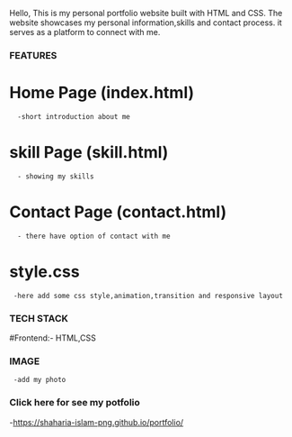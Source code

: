 Hello, This is my personal portfolio website built with HTML and CSS. The website showcases my personal information,skills and contact process. it serves as a platform to connect with me.


### FEATURES

   # Home Page (index.html)
      -short introduction about me
   # skill Page (skill.html)
      - showing my skills
   # Contact Page (contact.html)
      - there have option of contact with me
   # style.css
     -here add some css style,animation,transition and responsive layout

  ### TECH STACK

   #Frontend:- HTML,CSS


### IMAGE
     -add my photo


### Click here for see my potfolio

  -https://shaharia-islam-png.github.io/portfolio/

